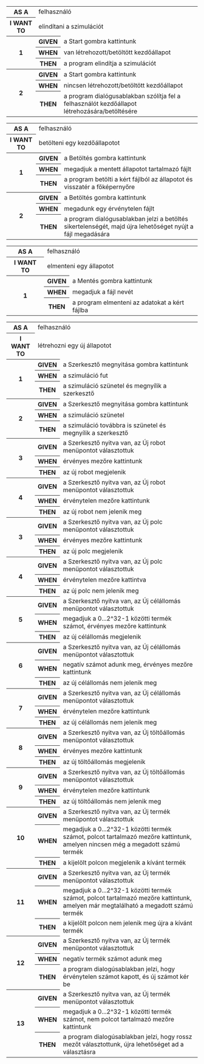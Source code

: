 <table>
    <tr>
        <th>AS A</th>
        <td colspan="2">felhasználó</td>
    </tr>
    <tr>
        <th>I WANT TO</th>
        <td colspan="2">elindítani a szimulációt</td>
    </tr>
    <tr>
        <th rowspan="3">1</th>
        <th>GIVEN</th>
        <td>a Start gombra kattintunk</td>
    </tr>
    <tr>
        <th>WHEN</th>
        <td>van létrehozott/betöltött kezdőállapot</td>
    </tr>
    <tr>
        <th>THEN</th>
        <td>a program elindítja a szimulációt</td>
    </tr>
    <tr>
        <th rowspan="3">2</th>
        <th>GIVEN</th>
        <td>a Start gombra kattintunk</td>
    </tr>
    <tr>
        <th>WHEN</th>
        <td>nincsen létrehozott/betöltött kezdőállapot</td>
    </tr>
    <tr>
        <th>THEN</th>
        <td>a program dialógusablakban szólítja fel a felhasználót kezdőállapot létrehozására/betöltésére</td>
    </tr>
</table>

<table>
    <tr>
        <th>AS A</th>
        <td colspan="2">felhasználó</td>
    </tr>
    <tr>
        <th>I WANT TO</th>
        <td colspan="2">betölteni egy kezdőállapotot</td>
    </tr>
    <tr>
        <th rowspan="3">1</th>
        <th>GIVEN</th>
        <td>a Betöltés gombra kattintunk</td>
    </tr>
    <tr>
        <th>WHEN</th>
        <td>megadjuk a mentett állapotot tartalmazó fájlt</td>
    </tr>
    <tr>
        <th>THEN</th>
        <td>a program betölti a kért fájlból az állapotot és visszatér a főképernyőre</td>
    </tr>
    <tr>
        <th rowspan="3">2</th>
        <th>GIVEN</th>
        <td>a Betöltés gombra kattintunk</td>
    </tr>
    <tr>
        <th>WHEN</th>
        <td>megadunk egy érvénytelen fájlt</td>
    </tr>
    <tr>
        <th>THEN</th>
        <td>a program dialógusablakban jelzi a betöltés sikertelenségét, majd újra lehetőséget nyújt a fájl megadására</td>
    </tr>
</table>

<table>
    <tr>
        <th>AS A</th>
        <td colspan="2">felhasználó</td>
    </tr>
    <tr>
        <th>I WANT TO</th>
        <td colspan="2">elmenteni egy állapotot</td>
    </tr>
    <tr>
        <th rowspan="3">1</th>
        <th>GIVEN</th>
        <td>a Mentés gombra kattintunk</td>
    </tr>
    <tr>
        <th>WHEN</th>
        <td>megadjuk a fájl nevét</td>
    </tr>
    <tr>
        <th>THEN</th>
        <td>a program elmenteni az adatokat a kért fájlba</td>
    </tr>
</table>

<table>
    <tr>
        <th>AS A</th>
        <td colspan="2">felhasználó</td>
    </tr>
    <tr>
        <th>I WANT TO</th>
        <td colspan="2">létrehozni egy új állapotot</td>
    </tr>
    <tr>
        <th rowspan="3">1</th>
        <th>GIVEN</th>
        <td>a Szerkesztő megnyitása gombra kattintunk</td>
    </tr>
    <tr>
        <th>WHEN</th>
        <td>a szimuláció fut</td>
    </tr>
    <tr>
        <th>THEN</th>
        <td>a szimuláció szünetel és megnyílik a szerkesztő</td>
    </tr>
    <tr>
        <th rowspan="3">2</th>
        <th>GIVEN</th>
        <td>a Szerkesztő megnyitása gombra kattintunk</td>
    </tr>
    <tr>
        <th>WHEN</th>
        <td>a szimuláció szünetel</td>
    </tr>
    <tr>
        <th>THEN</th>
        <td>a szimuláció továbbra is szünetel és megnyílik a szerkesztő</td>
    </tr>
    <tr>
        <th rowspan="3">3</th>
        <th>GIVEN</th>
        <td>a Szerkesztő nyitva van, az Új robot menüpontot választottuk</td>
    </tr>
    <tr>
        <th>WHEN</th>
        <td>érvényes mezőre kattintunk</td>
    </tr>
    <tr>
        <th>THEN</th>
        <td>az új robot megjelenik</td>
    </tr>
    <tr>
        <th rowspan="3">4</th>
        <th>GIVEN</th>
        <td>a Szerkesztő nyitva van, az Új robot menüpontot választottuk</td>
    </tr>
    <tr>
        <th>WHEN</th>
        <td>érvénytelen mezőre kattintunk</td>
    </tr>
    <tr>
        <th>THEN</th>
        <td>az új robot nem jelenik meg</td>
    </tr>
    <tr>
        <th rowspan="3">3</th>
        <th>GIVEN</th>
        <td>a Szerkesztő nyitva van, az Új polc menüpontot választottuk</td>
    </tr>
    <tr>
        <th>WHEN</th>
        <td>érvényes mezőre kattintunk</td>
    </tr>
    <tr>
        <th>THEN</th>
        <td>az új polc megjelenik</td>
    </tr>
    <tr>
        <th rowspan="3">4</th>
        <th>GIVEN</th>
        <td>a Szerkesztő nyitva van, az Új polc menüpontot választottuk</td>
    </tr>
    <tr>
        <th>WHEN</th>
        <td>érvénytelen mezőre kattintva</td>
    </tr>
    <tr>
        <th>THEN</th>
        <td>az új polc nem jelenik meg</td>
    </tr>
    <tr>
        <th rowspan="3">5</th>
        <th>GIVEN</th>
        <td>a Szerkesztő nyitva van, az Új célállomás menüpontot választottuk</td>
    </tr>
    <tr>
        <th>WHEN</th>
        <td>megadjuk a 0...2^32-1 közötti termék számot, érvényes mezőre kattintunk</td>
    </tr>
    <tr>
        <th>THEN</th>
        <td>az új célállomás megjelenik</td>
    </tr>
    <tr>
        <th rowspan="3">6</th>
        <th>GIVEN</th>
        <td>a Szerkesztő nyitva van, az Új célállomás menüpontot választottuk</td>
    </tr>
    <tr>
        <th>WHEN</th>
        <td>negatív számot adunk meg, érvényes mezőre kattintunk</td>
    </tr>
    <tr>
        <th>THEN</th>
        <td>az új célállomás nem jelenik meg</td>
    </tr>
    <tr>
        <th rowspan="3">7</th>
        <th>GIVEN</th>
        <td>a Szerkesztő nyitva van, az Új célállomás menüpontot választottuk</td>
    </tr>
    <tr>
        <th>WHEN</th>
        <td>érvénytelen mezőre kattintunk</td>
    </tr>
    <tr>
        <th>THEN</th>
        <td>az új célállomás nem jelenik meg</td>
    </tr>
    <tr>
        <th rowspan="3">8</th>
        <th>GIVEN</th>
        <td>a Szerkesztő nyitva van, az Új töltőállomás menüpontot választottuk</td>
    </tr>
    <tr>
        <th>WHEN</th>
        <td>érvényes mezőre kattintunk</td>
    </tr>
    <tr>
        <th>THEN</th>
        <td>az új töltőállomás megjelenik</td>
    </tr>
    <tr>
        <th rowspan="3">9</th>
        <th>GIVEN</th>
        <td>a Szerkesztő nyitva van, az Új töltőállomás menüpontot választottuk</td>
    </tr>
    <tr>
        <th>WHEN</th>
        <td>érvénytelen mezőre kattintunk</td>
    </tr>
    <tr>
        <th>THEN</th>
        <td>az új töltőállomás nem jelenik meg</td>
    </tr>
    <tr>
        <th rowspan="3">10</th>
        <th>GIVEN</th>
        <td>a Szerkesztő nyitva van, az Új termék menüpontot választottuk</td>
    </tr>
    <tr>
        <th>WHEN</th>
        <td>megadjuk a 0...2^32-1 közötti termék számot, polcot tartalmazó mezőre kattintunk, amelyen nincsen még a megadott számú termék</td>
    </tr>
    <tr>
        <th>THEN</th>
        <td>a kijelölt polcon megjelenik a kívánt termék</td>
    </tr>
    <tr>
        <th rowspan="3">11</th>
        <th>GIVEN</th>
        <td>a Szerkesztő nyitva van, az Új termék menüpontot választottuk</td>
    </tr>
    <tr>
        <th>WHEN</th>
        <td>megadjuk a 0...2^32-1 közötti termék számot, polcot tartalmazó mezőre kattintunk, amelyen már megtalálható a megadott számú termék</td>
    </tr>
    <tr>
        <th>THEN</th>
        <td>a kijelölt polcon nem jelenik meg újra a kívánt termék</td>
    </tr>
    <tr>
        <th rowspan="3">12</th>
        <th>GIVEN</th>
        <td>a Szerkesztő nyitva van, az Új termék menüpontot választottuk</td>
    </tr>
    <tr>
        <th>WHEN</th>
        <td>negatív termék számot adunk meg</td>
    </tr>
    <tr>
        <th>THEN</th>
        <td>a program dialogúsablakban jelzi, hogy érvénytelen számot kapott, és új számot kér be</td>
    </tr>
    <tr>
        <th rowspan="3">13</th>
        <th>GIVEN</th>
        <td>a Szerkesztő nyitva van, az Új termék menüpontot választottuk</td>
    </tr>
    <tr>
        <th>WHEN</th>
        <td>megadjuk a 0...2^32-1 közötti termék számot, nem polcot tartalmazó mezőre kattintunk</td>
    </tr>
    <tr>
        <th>THEN</th>
        <td>a program dialogúsablakban jelzi, hogy rossz mezőt választottunk, újra lehetőséget ad a választásra</td>
    </tr>
</table>
